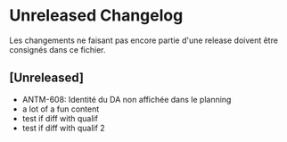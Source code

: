 # Unreleased Changelog

Les changements ne faisant pas encore partie d'une release doivent être
consignés dans ce fichier.

## [Unreleased]

- ANTM-608: Identité du DA non affichée dans le planning
- a lot of a fun content
- test if diff with qualif
- test if diff with qualif 2
